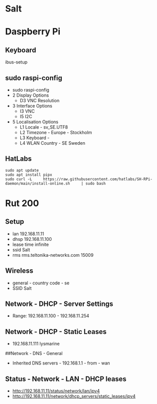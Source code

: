 # Salt

# Daspberry Pi

## Keyboard
ibus-setup

## sudo raspi-config

* sudo raspi-config
* 2 Display Options
  * D3 VNC Resolution
* 3 Interface Options
  * I3 VNC
  * I5 I2C
* 5 Localisation Options
  * L1 Locale - sv_SE.UTF8
  * L2 Timezone - Europe - Stockholm
  * L3 Keyboard -
  * L4 WLAN Country - SE Sweden

## HatLabs
```
sudo apt update
sudo apt install pipx
sudo curl -L     https://raw.githubusercontent.com/hatlabs/SH-RPi-daemon/main/install-online.sh     | sudo bash
```
# Rut 200

## Setup 

* lan 192.168.11.11
* dhsp 192.168.11.100
* lease time infinite
* ssid Salt
* rms rms.teltonika-networks.com  15009

## Wireless

* general - country code - se
* SSID Salt

## Network - DHCP - Server Settings
* Range: 192.168.11.100 - 192.168.11.254

## Network - DHCP - Static Leases
* 192.168.11.111 lysmarine

##Network - DNS - General
* Inherited DNS servers - 192.168.1.1 - from - wan

## Status - Network - LAN - DHCP leases

* http://192.168.11.11/status/network/lan/ipv4
* http://192.168.11.11/network/dhcp_servers/static_leases/ipv4
